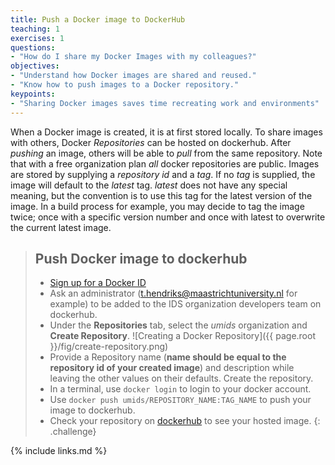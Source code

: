 ```yaml
---
title: Push a Docker image to DockerHub
teaching: 1
exercises: 1
questions:
- "How do I share my Docker Images with my colleagues?"
objectives:
- "Understand how Docker images are shared and reused."
- "Know how to push images to a Docker repository."
keypoints:
- "Sharing Docker images saves time recreating work and environments"
---
```


When a Docker image is created, it is at first stored locally. To share images with others, Docker *Repositories* can be hosted on dockerhub. After *pushing* an image, others will be able to *pull* from the same repository. Note that with a free organization plan *all* docker repositories are public.
Images are stored by supplying a *repository id* and a *tag*. If no *tag* is supplied, the image will default to the *latest* tag. *latest* does not have any special meaning, but the convention is to use this tag for the latest version of the image. In a build process for example, you may decide to tag the image twice; once with a specific version number and once with latest to overwrite the current latest image.

> ## Push Docker image to dockerhub
>
> *   [Sign up for a Docker ID](https://hub.docker.com/signup)
> * Ask an administrator (t.hendriks@maastrichtuniversity.nl for example) to be added to the IDS organization developers team on dockerhub.
> * Under the **Repositories** tab, select the *umids* organization and **Create Repository**.
![Creating a Docker Repository]({{ page.root }}/fig/create-repository.png)
> * Provide a Repository name (**name should be equal to the repository id of your created image**) and description while leaving the other values on their defaults. Create the repository.
> * In a terminal, use ```docker login``` to login to your docker account.
> * Use ```docker push umids/REPOSITORY_NAME:TAG_NAME``` to push your image to dockerhub.
> * Check your repository on [dockerhub](https://hub.docker.com) to see your hosted image.
{: .challenge}

{% include links.md %}